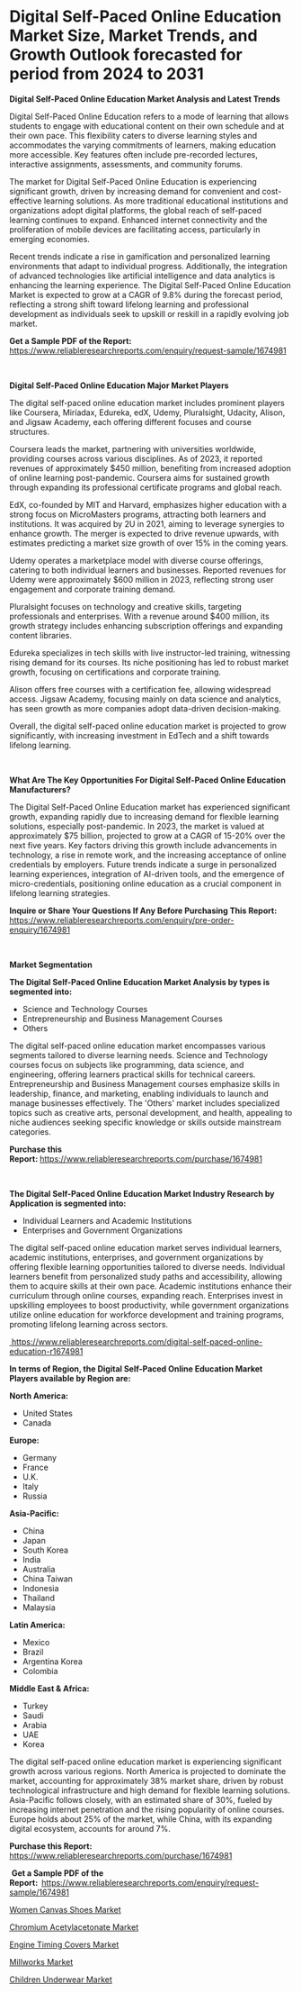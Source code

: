 <p><h1>Digital Self-Paced Online Education Market Size, Market Trends, and Growth Outlook forecasted for period from 2024 to 2031</h1></p><p><strong>Digital Self-Paced Online Education Market Analysis and Latest Trends</strong></p>
<p><p>Digital Self-Paced Online Education refers to a mode of learning that allows students to engage with educational content on their own schedule and at their own pace. This flexibility caters to diverse learning styles and accommodates the varying commitments of learners, making education more accessible. Key features often include pre-recorded lectures, interactive assignments, assessments, and community forums.</p><p>The market for Digital Self-Paced Online Education is experiencing significant growth, driven by increasing demand for convenient and cost-effective learning solutions. As more traditional educational institutions and organizations adopt digital platforms, the global reach of self-paced learning continues to expand. Enhanced internet connectivity and the proliferation of mobile devices are facilitating access, particularly in emerging economies.</p><p>Recent trends indicate a rise in gamification and personalized learning environments that adapt to individual progress. Additionally, the integration of advanced technologies like artificial intelligence and data analytics is enhancing the learning experience. The Digital Self-Paced Online Education Market is expected to grow at a CAGR of 9.8% during the forecast period, reflecting a strong shift toward lifelong learning and professional development as individuals seek to upskill or reskill in a rapidly evolving job market.</p></p>
<p><strong>Get a Sample PDF of the Report:&nbsp;</strong> <a href="https://www.reliableresearchreports.com/enquiry/request-sample/1674981?utm_campaign=37&utm_medium=2&utm_source=Github&utm_content=ia&utm_term=18112024&utm_id=digital-self-paced-online-education">https://www.reliableresearchreports.com/enquiry/request-sample/1674981</a></p>
<p>&nbsp;</p>
<p><strong>Digital Self-Paced Online Education Major Market Players</strong></p>
<p><p>The digital self-paced online education market includes prominent players like Coursera, Miríadax, Edureka, edX, Udemy, Pluralsight, Udacity, Alison, and Jigsaw Academy, each offering different focuses and course structures. </p><p>Coursera leads the market, partnering with universities worldwide, providing courses across various disciplines. As of 2023, it reported revenues of approximately $450 million, benefiting from increased adoption of online learning post-pandemic. Coursera aims for sustained growth through expanding its professional certificate programs and global reach.</p><p>EdX, co-founded by MIT and Harvard, emphasizes higher education with a strong focus on MicroMasters programs, attracting both learners and institutions. It was acquired by 2U in 2021, aiming to leverage synergies to enhance growth. The merger is expected to drive revenue upwards, with estimates predicting a market size growth of over 15% in the coming years.</p><p>Udemy operates a marketplace model with diverse course offerings, catering to both individual learners and businesses. Reported revenues for Udemy were approximately $600 million in 2023, reflecting strong user engagement and corporate training demand.</p><p>Pluralsight focuses on technology and creative skills, targeting professionals and enterprises. With a revenue around $400 million, its growth strategy includes enhancing subscription offerings and expanding content libraries.</p><p>Edureka specializes in tech skills with live instructor-led training, witnessing rising demand for its courses. Its niche positioning has led to robust market growth, focusing on certifications and corporate training.</p><p>Alison offers free courses with a certification fee, allowing widespread access. Jigsaw Academy, focusing mainly on data science and analytics, has seen growth as more companies adopt data-driven decision-making.</p><p>Overall, the digital self-paced online education market is projected to grow significantly, with increasing investment in EdTech and a shift towards lifelong learning.</p></p>
<p>&nbsp;</p>
<p><strong>What Are The Key Opportunities For Digital Self-Paced Online Education Manufacturers?</strong></p>
<p><p>The Digital Self-Paced Online Education market has experienced significant growth, expanding rapidly due to increasing demand for flexible learning solutions, especially post-pandemic. In 2023, the market is valued at approximately $75 billion, projected to grow at a CAGR of 15-20% over the next five years. Key factors driving this growth include advancements in technology, a rise in remote work, and the increasing acceptance of online credentials by employers. Future trends indicate a surge in personalized learning experiences, integration of AI-driven tools, and the emergence of micro-credentials, positioning online education as a crucial component in lifelong learning strategies.</p></p>
<p><strong>Inquire or Share Your Questions If Any Before Purchasing This Report:</strong> <a href="https://www.reliableresearchreports.com/enquiry/pre-order-enquiry/1674981?utm_campaign=37&utm_medium=2&utm_source=Github&utm_content=ia&utm_term=18112024&utm_id=digital-self-paced-online-education">https://www.reliableresearchreports.com/enquiry/pre-order-enquiry/1674981</a></p>
<p>&nbsp;</p>
<p><strong>Market Segmentation</strong></p>
<p><strong>The Digital Self-Paced Online Education Market Analysis by types is segmented into:</strong></p>
<p><ul><li>Science and Technology Courses</li><li>Entrepreneurship and Business Management Courses</li><li>Others</li></ul></p>
<p><p>The digital self-paced online education market encompasses various segments tailored to diverse learning needs. Science and Technology courses focus on subjects like programming, data science, and engineering, offering learners practical skills for technical careers. Entrepreneurship and Business Management courses emphasize skills in leadership, finance, and marketing, enabling individuals to launch and manage businesses effectively. The 'Others' market includes specialized topics such as creative arts, personal development, and health, appealing to niche audiences seeking specific knowledge or skills outside mainstream categories.</p></p>
<p><strong>Purchase this Report:&nbsp;</strong><a href="https://www.reliableresearchreports.com/purchase/1674981?utm_campaign=37&utm_medium=2&utm_source=Github&utm_content=ia&utm_term=18112024&utm_id=digital-self-paced-online-education">https://www.reliableresearchreports.com/purchase/1674981</a></p>
<p>&nbsp;</p>
<p><strong>The Digital Self-Paced Online Education Market Industry Research by Application is segmented into:</strong></p>
<p><ul><li>Individual Learners and Academic Institutions</li><li>Enterprises and Government Organizations</li></ul></p>
<p><p>The digital self-paced online education market serves individual learners, academic institutions, enterprises, and government organizations by offering flexible learning opportunities tailored to diverse needs. Individual learners benefit from personalized study paths and accessibility, allowing them to acquire skills at their own pace. Academic institutions enhance their curriculum through online courses, expanding reach. Enterprises invest in upskilling employees to boost productivity, while government organizations utilize online education for workforce development and training programs, promoting lifelong learning across sectors.</p></p>
<p><a href="https://www.reliableresearchreports.com/digital-self-paced-online-education-r1674981?utm_campaign=37&utm_medium=2&utm_source=Github&utm_content=ia&utm_term=18112024&utm_id=digital-self-paced-online-education">&nbsp;https://www.reliableresearchreports.com/digital-self-paced-online-education-r1674981</a></p>
<p><strong>In terms of Region, the Digital Self-Paced Online Education Market Players available by Region are:</strong></p>
<p>
    <p> <strong> North America: </strong>
        <ul>
            <li>United States</li>
            <li>Canada</li>
        </ul>
        </p> 
    <p> <strong> Europe: </strong>
        <ul>
            <li>Germany</li>
            <li>France</li>
            <li>U.K.</li>
            <li>Italy</li>
            <li>Russia</li>
        </ul>
        </p> 
    <p> <strong> Asia-Pacific: </strong>
        <ul>
            <li>China</li>
            <li>Japan</li>
            <li>South Korea</li>
            <li>India</li>
            <li>Australia</li>
            <li>China Taiwan</li>
            <li>Indonesia</li>
            <li>Thailand</li>
            <li>Malaysia</li>
        </ul>
        </p> 
    <p> <strong> Latin America: </strong>
        <ul>
            <li>Mexico</li>
            <li>Brazil</li>
            <li>Argentina Korea</li>
            <li>Colombia</li>
        </ul>
        </p> 
    <p> <strong> Middle East & Africa: </strong>
        <ul>
            <li>Turkey</li>
            <li>Saudi</li>
            <li>Arabia</li>
            <li>UAE</li>
            <li>Korea</li>
        </ul>
    </p>
    </p>
<p><p>The digital self-paced online education market is experiencing significant growth across various regions. North America is projected to dominate the market, accounting for approximately 38% market share, driven by robust technological infrastructure and high demand for flexible learning solutions. Asia-Pacific follows closely, with an estimated share of 30%, fueled by increasing internet penetration and the rising popularity of online courses. Europe holds about 25% of the market, while China, with its expanding digital ecosystem, accounts for around 7%.</p></p>
<p><strong>Purchase this Report: </strong><a href="https://www.reliableresearchreports.com/purchase/1674981?utm_campaign=37&utm_medium=2&utm_source=Github&utm_content=ia&utm_term=18112024&utm_id=digital-self-paced-online-education">https://www.reliableresearchreports.com/purchase/1674981</a></p>
<p>&nbsp;<strong>Get a Sample PDF of the Report:&nbsp;&nbsp;</strong><a href="https://www.reliableresearchreports.com/enquiry/request-sample/1674981?utm_campaign=37&utm_medium=2&utm_source=Github&utm_content=ia&utm_term=18112024&utm_id=digital-self-paced-online-education">https://www.reliableresearchreports.com/enquiry/request-sample/1674981</a></p>
<p><strong></strong></p>
<p><p><a href="https://www.linkedin.com/pulse/sustainability-trends-women-canvas-shoes-industry-market-implications-6p4je?utm_campaign=37&utm_medium=2&utm_source=Github&utm_content=ia&utm_term=18112024&utm_id=digital-self-paced-online-education">Women Canvas Shoes Market</a></p><p><a href="https://issuu.com/reportprime-2/docs/chromium-acetylacetonate-market-siz_aa52215bccbadd?utm_campaign=37&utm_medium=2&utm_source=Github&utm_content=ia&utm_term=18112024&utm_id=digital-self-paced-online-education">Chromium Acetylacetonate Market</a></p><p><a href="https://www.linkedin.com/pulse/engine-timing-covers-market-size-share-growth-analysis-type-gajee?utm_campaign=37&utm_medium=2&utm_source=Github&utm_content=ia&utm_term=18112024&utm_id=digital-self-paced-online-education">Engine Timing Covers Market</a></p><p><a href="https://github.com/DianaWilson796/Market-Research-Report-List-1/blob/main/millworks-market.md?utm_campaign=37&utm_medium=2&utm_source=Github&utm_content=ia&utm_term=18112024&utm_id=digital-self-paced-online-education">Millworks Market</a></p><p><a href="https://github.com/wwwkeltoum/Market-Research-Report-List-5/blob/main/children-underwear-market.md?utm_campaign=37&utm_medium=2&utm_source=Github&utm_content=ia&utm_term=18112024&utm_id=digital-self-paced-online-education">Children Underwear Market</a></p></p>